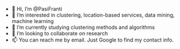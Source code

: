 - 👋 Hi, I’m @PasiFranti
- 👀 I’m interested in clustering, location-based services, data mining, machine learning
- 🌱 I’m currently studying clustering methods and algorithms
- 💞️ I’m looking to collaborate on research
- 📫 You can reach me by email. Just Google to find my contact info.

<!---
PasiFranti/PasiFranti is a ✨ special ✨ repository because its `README.md` (this file) appears on your GitHub profile.
You can click the Preview link to take a look at your changes.
--->
